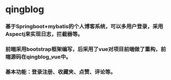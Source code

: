 # qingblog
### 基于Springboot+mybatis的个人博客系统，可以多用户登录，采用Aspectj来实现日志，拦截器等。
### 前端采用bootstrap框架编写，后采用了vue对项目前端做了重构，前端源码在qingblog_vue中。
### 基本功能：登录注册、收藏夹、点赞、评论等。
